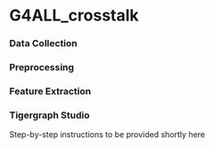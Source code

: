 # G4ALL_crosstalk

### Data Collection

### Preprocessing  

### Feature Extraction

### Tigergraph Studio  

Step-by-step instructions to be provided shortly here
